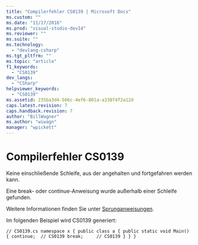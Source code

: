 ```yaml
---
title: "Compilerfehler CS0139 | Microsoft Docs"
ms.custom: ""
ms.date: "11/17/2016"
ms.prod: "visual-studio-dev14"
ms.reviewer: ""
ms.suite: ""
ms.technology: 
  - "devlang-csharp"
ms.tgt_pltfrm: ""
ms.topic: "article"
f1_keywords: 
  - "CS0139"
dev_langs: 
  - "CSharp"
helpviewer_keywords: 
  - "CS0139"
ms.assetid: 235ba3d4-566c-4ef6-801a-a338f4f2a12d
caps.latest.revision: 7
caps.handback.revision: 7
author: "BillWagner"
ms.author: "wiwagn"
manager: "wpickett"
---
```

# Compilerfehler CS0139
Keine einschließende Schleife, aus der angehalten und fortgefahren werden kann.  
  
 Eine break\- oder continue\-Anweisung wurde außerhalb einer Schleife gefunden.  
  
 Weitere Informationen finden Sie unter [Sprunganweisungen](../../csharp/language-reference/keywords/jump-statements.md).  
  
 Im folgenden Beispiel wird CS0139 generiert:  
  
```  
// CS0139.cs namespace x { public class a { public static void Main() { continue;  // CS0139 break;     // CS0139 } } }  
```